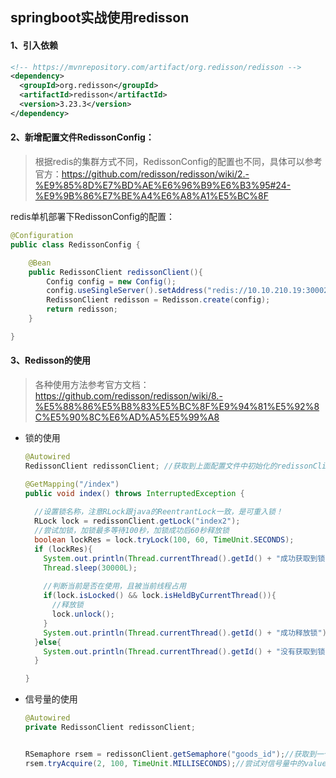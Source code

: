 ## springboot实战使用redisson



#### 1、引入依赖

```xml
<!-- https://mvnrepository.com/artifact/org.redisson/redisson -->
<dependency>
  <groupId>org.redisson</groupId>
  <artifactId>redisson</artifactId>
  <version>3.23.3</version>
</dependency>
```



#### 2、新增配置文件RedissonConfig：

> 根据redis的集群方式不同，RedissonConfig的配置也不同，具体可以参考官方：https://github.com/redisson/redisson/wiki/2.-%E9%85%8D%E7%BD%AE%E6%96%B9%E6%B3%95#24-%E9%9B%86%E7%BE%A4%E6%A8%A1%E5%BC%8F

redis单机部署下RedissonConfig的配置：

```java
@Configuration
public class RedissonConfig {

    @Bean
    public RedissonClient redissonClient(){
        Config config = new Config();
        config.useSingleServer().setAddress("redis://10.10.210.19:30002").setDatabase(1).setPassword(xxx);
        RedissonClient redisson = Redisson.create(config);
        return redisson;
    }

}
```



#### 3、Redisson的使用

> 各种使用方法参考官方文档：https://github.com/redisson/redisson/wiki/8.-%E5%88%86%E5%B8%83%E5%BC%8F%E9%94%81%E5%92%8C%E5%90%8C%E6%AD%A5%E5%99%A8

- 锁的使用

  ```java
  @Autowired
  RedissonClient redissonClient; //获取到上面配置文件中初始化的redissonClient
  
  @GetMapping("/index")
  public void index() throws InterruptedException {
  	
    //设置锁名称，注意RLock跟java的ReentrantLock一致，是可重入锁！
    RLock lock = redissonClient.getLock("index2");
    //尝试加锁，加锁最多等待100秒，加锁成功后60秒释放锁
    boolean lockRes = lock.tryLock(100, 60, TimeUnit.SECONDS);
    if (lockRes){
      System.out.println(Thread.currentThread().getId() + "成功获取到锁");
      Thread.sleep(30000L);
  		
      //判断当前是否在使用，且被当前线程占用
      if(lock.isLocked() && lock.isHeldByCurrentThread()){
        //释放锁
        lock.unlock();
      }
      System.out.println(Thread.currentThread().getId() + "成功释放锁");
    }else{
      System.out.println(Thread.currentThread().getId() + "没有获取到锁");
    }
  
  }
  ```

- 信号量的使用

  ```java
  @Autowired
  private RedissonClient redissonClient;
  
  
  RSemaphore rsem = redissonClient.getSemaphore("goods_id");//获取到一个信号量，goods_id需要是redis中String类型的一个key，值为一个数字。不排除高并发下，2个进程同时获取到信号量的可能！！
  rsem.tryAcquire(2, 100, TimeUnit.MILLISECONDS);//尝试对信号量中的value-2，最多等待100毫秒，如果超时返回false，如果对value成功-2返回true，否则返回false。并发情况下，也是排队等待的。
  ```

  

